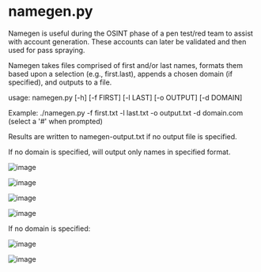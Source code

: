# namegen.py

Namegen is useful during the OSINT phase of a pen test/red team to assist with account generation. These accounts can later be validated and then used for pass spraying. 

Namegen takes files comprised of first and/or last names, formats them based upon a selection (e.g., first.last), appends a chosen domain (if specified), and outputs to a file.

usage: namegen.py [-h] [-f FIRST] [-l LAST] [-o OUTPUT] [-d DOMAIN]

Example: ./namegen.py -f first.txt -l last.txt -o output.txt -d domain.com (select a '#' when prompted)

Results are written to namegen-output.txt if no output file is specified.

If no domain is specified, will output only names in specified format.

![image](https://user-images.githubusercontent.com/66240320/190865244-03c2745d-8def-45b4-9986-f09e344b3e74.png)

![image](https://user-images.githubusercontent.com/66240320/190868619-a3b1702d-4f7e-4d7d-a5ae-be0aabed2ed8.png)

![image](https://user-images.githubusercontent.com/66240320/190867967-5e96c513-098c-4811-9f7f-88c118eed6d3.png)

![image](https://user-images.githubusercontent.com/66240320/190868656-37f8a3b6-69cf-4fa7-a7cb-1310ef95bf5d.png)

If no domain is specified:

![image](https://user-images.githubusercontent.com/66240320/190869038-f3566b40-6452-46eb-a23b-3183223d30b3.png)

![image](https://user-images.githubusercontent.com/66240320/190869057-92cc5062-0d0b-4292-a6c9-11d42ec39a96.png)
